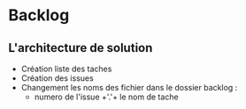 # Backlog

## L'architecture de solution 
- Création liste des taches
- Création des issues 
- Changement les noms des fichier dans le dossier backlog : 
    - numero de l'issue +'.'+ le nom de tache 